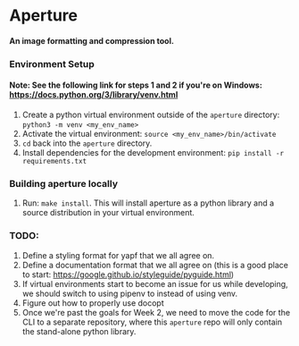 # Aperture

#### An image formatting and compression tool.


### Environment Setup
#### Note: See the following link for steps 1 and 2 if you're on Windows: https://docs.python.org/3/library/venv.html
1. Create a python virtual environment outside of the `aperture` directory: `python3 -m venv <my_env_name>`
2. Activate the virtual environment: `source <my_env_name>/bin/activate`
2. `cd` back into the `aperture` directory.
3. Install dependencies for the development environment: `pip install -r requirements.txt`


### Building aperture locally
1. Run: `make install`. This will install aperture as a python library and a source distribution in your virtual environment.


### TODO:
1. Define a styling format for yapf that we all agree on.
2. Define a documentation format that we all agree on (this is a good place to start: https://google.github.io/styleguide/pyguide.html)
3. If virtual environments start to become an issue for us while developing, we should switch to using pipenv to instead of using venv.
4. Figure out how to properly use docopt
5. Once we're past the goals for Week 2, we need to move the code for the CLI to a separate repository, where this `aperture` repo will only contain the stand-alone python library. 